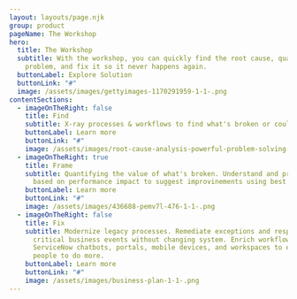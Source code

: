 ```yaml
---
layout: layouts/page.njk
group: product
pageName: The Workshop
hero:
  title: The Workshop
  subtitle: With the workshop, you can quickly find the root cause, quantify the
    problem, and fix it so it never happens again.
  buttonLabel: Explore Solution
  buttonLink: "#"
  image: /assets/images/gettyimages-1170291959-1-1-.png
contentSections:
  - imageOnTheRight: false
    title: Find
    subtitle: X-ray processes & workflows to find what's broken or could be improved.
    buttonLabel: Learn more
    buttonLink: "#"
    image: /assets/images/root-cause-analysis-powerful-problem-solving-method-1-1-.png
  - imageOnTheRight: true
    title: Frame
    subtitle: Quantifying the value of what's broken. Understand and prioritize
      based on performance impact to suggest improvinements using best practices
    buttonLabel: Learn more
    buttonLink: "#"
    image: /assets/images/436688-pemv7l-476-1-1-.png
  - imageOnTheRight: false
    title: Fix
    subtitle: Modernize legacy processes. Remediate exceptions and respond to
      critical business events without changing system. Enrich workflows across
      ServiceNow chatbots, portals, mobile devices, and workspaces to empower
      people to do more.
    buttonLabel: Learn more
    buttonLink: "#"
    image: /assets/images/business-plan-1-1-.png
---
```

